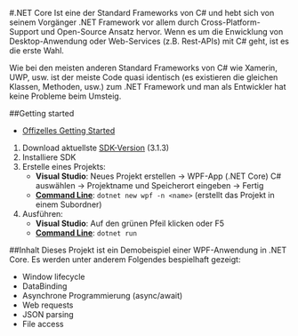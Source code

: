 ﻿#.NET Core
Ist eine der Standard Frameworks von C# und hebt sich von seinem Vorgänger .NET Framework vor allem durch Cross-Platform-Support und Open-Source Ansatz hervor. Wenn es um die Enwicklung von Desktop-Anwendung oder Web-Services (z.B. Rest-APIs) mit C# geht, ist es die erste Wahl.

Wie bei den meisten anderen Standard Frameworks von C# wie Xamerin, UWP, usw. ist der meiste Code quasi identisch (es existieren die gleichen Klassen, Methoden, usw.) zum .NET Framework und man als Entwickler hat keine Probleme beim Umsteig.


 ##Getting started
 - [Offizelles Getting Started](https://dotnet.microsoft.com/learn/dotnet/hello-world-tutorial/intro)
 1. Download aktuellste [SDK-Version](https://dotnet.microsoft.com/download/dotnet-core/3.1) (3.1.3)
 2. Installiere SDK
 3. Erstelle eines Projekts:
     * **Visual Studio**: Neues Projekt erstellen -> WPF-App (.NET Core) C# auswählen -> Projektname und Speicherort eingeben -> Fertig
     * **[Command Line](https://docs.microsoft.com/en-us/dotnet/core/tools/dotnet-new)**: ``dotnet new wpf -n <name>`` (erstellt das Projekt in einem Subordner)
 4. Ausführen:
     * **Visual Studio**: Auf den grünen Pfeil klicken oder F5
     * **[Command Line](https://docs.microsoft.com/en-us/dotnet/core/tools/dotnet-run)**: ``dotnet run``
 
 
 ##Inhalt
Dieses Projekt ist ein Demobeispiel einer WPF-Anwendung in .NET Core. Es werden unter anderem Folgendes bespielhaft gezeigt:
+ Window lifecycle
+ DataBinding
+ Asynchrone Programmierung (async/await)
+ Web requests
+ JSON parsing
+ File access